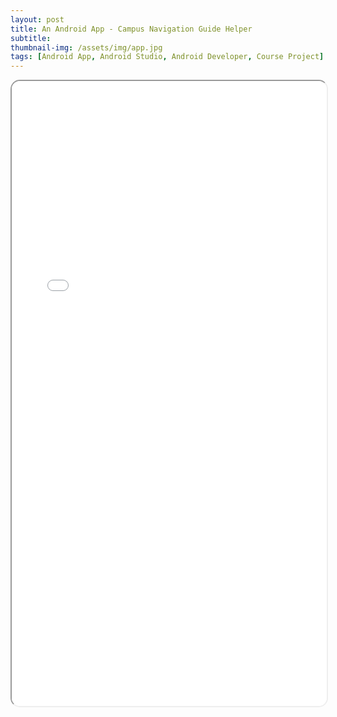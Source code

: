 ```yaml
---
layout: post
title: An Android App - Campus Navigation Guide Helper
subtitle: 
thumbnail-img: /assets/img/app.jpg
tags: [Android App, Android Studio, Android Developer, Course Project]
---
```




<iframe 
  src="/assets/pdf/人机交互-游东华app-课程设计报告.pdf" 
  width="100%" 
  height="1000px" 
  style="border-radius: 15px;">
</iframe>
